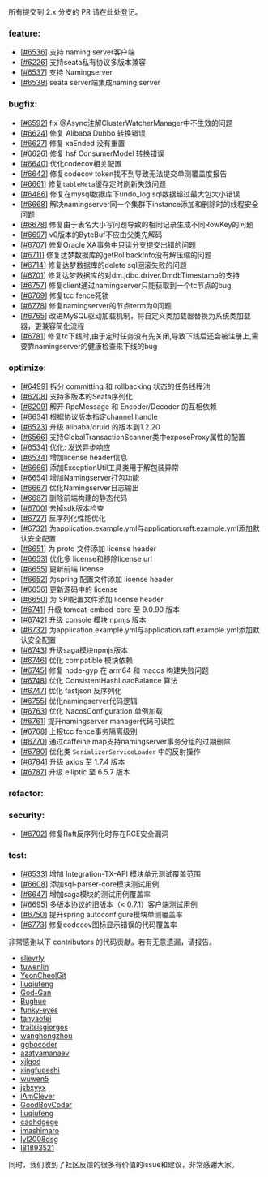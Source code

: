 所有提交到 2.x 分支的 PR 请在此处登记。

<!-- 请根据PR的类型添加 `变更记录` 到以下对应位置(feature/bugfix/optimize/test) 下 -->

### feature:
- [[#6536](https://github.com/apache/incubator-seata/pull/6536)] 支持 naming server客户端
- [[#6226](https://github.com/apache/incubator-seata/pull/6226)] 支持seata私有协议多版本兼容
- [[#6537](https://github.com/apache/incubator-seata/pull/6537)] 支持 Namingserver
- [[#6538](https://github.com/apache/incubator-seata/pull/6538)] seata server端集成naming server

### bugfix:
- [[#6592](https://github.com/apache/incubator-seata/pull/6592)] fix @Async注解ClusterWatcherManager中不生效的问题
- [[#6624](https://github.com/apache/incubator-seata/pull/6624)] 修复 Alibaba Dubbo 转换错误
- [[#6627](https://github.com/apache/incubator-seata/pull/6627)] 修复 xaEnded 没有重置
- [[#6626](https://github.com/apache/incubator-seata/pull/6626)] 修复 hsf ConsumerModel 转换错误
- [[#6640](https://github.com/apache/incubator-seata/pull/6640)] 优化codecov相关配置
- [[#6642](https://github.com/apache/incubator-seata/pull/6642)] 修复codecov token找不到导致无法提交单测覆盖度报告
- [[#6661](https://github.com/apache/incubator-seata/pull/6661)] 修复`tableMeta`缓存定时刷新失效问题
- [[#6486](https://github.com/apache/incubator-seata/pull/6486)] 修复在mysql数据库下undo_log sql数据超过最大包大小错误
- [[#6668](https://github.com/apache/incubator-seata/pull/6668)] 解决namingserver同一个集群下instance添加和删除时的线程安全问题
- [[#6678](https://github.com/apache/incubator-seata/pull/6678)] 修复由于表名大小写问题导致的相同记录生成不同RowKey的问题
- [[#6697](https://github.com/apache/incubator-seata/pull/6697)] v0版本的ByteBuf不应由父类先解码
- [[#6707](https://github.com/apache/incubator-seata/pull/6707)] 修复Oracle XA事务中只读分支提交出错的问题
- [[#6711](https://github.com/apache/incubator-seata/pull/6711)] 修复达梦数据库的getRollbackInfo没有解压缩的问题
- [[#6714](https://github.com/apache/incubator-seata/pull/6714)] 修复达梦数据库的delete sql回滚失败的问题
- [[#6701](https://github.com/apache/incubator-seata/pull/6728)] 修复达梦数据库的对dm.jdbc.driver.DmdbTimestamp的支持
- [[#6757](https://github.com/apache/incubator-seata/pull/6757)] 修复client通过namingserver只能获取到一个tc节点的bug
- [[#6769](https://github.com/apache/incubator-seata/pull/6769)] 修复tcc fence死锁
- [[#6778](https://github.com/apache/incubator-seata/pull/6778)] 修复namingserver的节点term为0问题
- [[#6765](https://github.com/apache/incubator-seata/pull/6765)] 改进MySQL驱动加载机制，将自定义类加载器替换为系统类加载器，更兼容简化流程
- [[#6781](https://github.com/apache/incubator-seata/pull/6781)] 修复tc下线时,由于定时任务没有先关闭,导致下线后还会被注册上,需要靠namingserver的健康检查来下线的bug


### optimize:
- [[#6499](https://github.com/apache/incubator-seata/pull/6499)] 拆分 committing 和 rollbacking 状态的任务线程池
- [[#6208](https://github.com/apache/incubator-seata/pull/6208)] 支持多版本的Seata序列化
- [[#6209](https://github.com/apache/incubator-seata/pull/6209)] 解开 RpcMessage 和 Encoder/Decoder 的互相依赖
- [[#6634](https://github.com/apache/incubator-seata/pull/6634)] 根据协议版本指定channel handle
- [[#6523](https://github.com/apache/incubator-seata/pull/6523)] 升级 alibaba/druid 的版本到1.2.20
- [[#6566](https://github.com/apache/incubator-seata/pull/6566)] 支持GlobalTransactionScanner类中exposeProxy属性的配置
- [[#6534](https://github.com/apache/incubator-seata/pull/6534)] 优化: 发送异步响应
- [[#6534](https://github.com/apache/incubator-seata/pull/6648)] 增加license header信息
- [[#6666](https://github.com/apache/incubator-seata/pull/6666)] 添加ExceptionUtil工具类用于解包装异常
- [[#6654](https://github.com/apache/incubator-seata/pull/6654)] 增加Namingserver打包功能
- [[#6667](https://github.com/apache/incubator-seata/pull/6667)] 优化Namingserver日志输出
- [[#6687](https://github.com/apache/incubator-seata/pull/6687)] 删除前端构建的静态代码
- [[#6700](https://github.com/apache/incubator-seata/pull/6700)] 去掉sdk版本检查
- [[#6727](https://github.com/apache/incubator-seata/pull/6727)] 反序列化性能优化
- [[#6732](https://github.com/apache/incubator-seata/pull/6732)] 为application.example.yml与application.raft.example.yml添加默认安全配置 
- [[#6651](https://github.com/apache/incubator-seata/pull/6651)] 为 proto 文件添加 license header
- [[#6653](https://github.com/apache/incubator-seata/pull/6653)] 优化多 license和移除license url
- [[#6655](https://github.com/apache/incubator-seata/pull/6655)] 更新前端 license
- [[#6652](https://github.com/apache/incubator-seata/pull/6652)] 为spring 配置文件添加 license header
- [[#6656](https://github.com/apache/incubator-seata/pull/6656)] 更新源码中的 license
- [[#6650](https://github.com/apache/incubator-seata/pull/6650)] 为 SPI配置文件添加 license header
- [[#6741](https://github.com/apache/incubator-seata/pull/6741)] 升级 tomcat-embed-core 至 9.0.90 版本
- [[#6742](https://github.com/apache/incubator-seata/pull/6742)] 升级 console 模块 npmjs 版本
- [[#6732](https://github.com/apache/incubator-seata/pull/6732)] 为application.example.yml与application.raft.example.yml添加默认安全配置
- [[#6743](https://github.com/apache/incubator-seata/pull/6743)] 升级saga模块npmjs版本
- [[#6746](https://github.com/apache/incubator-seata/pull/6746)] 优化 compatible 模块依赖
- [[#6745](https://github.com/apache/incubator-seata/pull/6745)] 修复 node-gyp 在 arm64 和 macos 构建失败问题
- [[#6748](https://github.com/apache/incubator-seata/pull/6748)] 优化 ConsistentHashLoadBalance 算法
- [[#6747](https://github.com/apache/incubator-seata/pull/6747)] 优化 fastjson 反序列化
- [[#6755](https://github.com/apache/incubator-seata/pull/6755)] 优化namingserver代码逻辑
- [[#6763](https://github.com/apache/incubator-seata/pull/6763)] 优化 NacosConfiguration 单例加载
- [[#6761](https://github.com/apache/incubator-seata/pull/6761)] 提升namingserver manager代码可读性
- [[#6768](https://github.com/apache/incubator-seata/pull/6768)] 上报tcc fence事务隔离级别
- [[#6770](https://github.com/apache/incubator-seata/pull/6770)] 通过caffeine map支持namingserver事务分组的过期删除
- [[#6780](https://github.com/apache/incubator-seata/pull/6780)] 优化类 `SerializerServiceLoader` 中的反射操作
- [[#6784](https://github.com/apache/incubator-seata/pull/6784)] 升级 axios 至 1.7.4 版本
- [[#6787](https://github.com/apache/incubator-seata/pull/6787)] 升级 elliptic 至 6.5.7 版本


### refactor:


### security:
- [[#6702](https://github.com/apache/incubator-seata/pull/6702)]  修复Raft反序列化时存在RCE安全漏洞

### test:
- [[#6533](https://github.com/apache/incubator-seata/pull/6533)] 增加 Integration-TX-API 模块单元测试覆盖范围
- [[#6608](https://github.com/apache/incubator-seata/pull/6608)] 添加sql-parser-core模块测试用例
- [[#6647](https://github.com/apache/incubator-seata/pull/6647)] 增加saga模块的测试用例覆盖率
- [[#6695](https://github.com/apache/incubator-seata/pull/6695)] 多版本协议的旧版本（< 0.7.1）客户端测试用例
- [[#6750](https://github.com/apache/incubator-seata/pull/6750)] 提升spring autoconfigure模块单测覆盖率
- [[#6773](https://github.com/apache/incubator-seata/pull/6773)] 修复codecov图标显示错误的代码覆盖率



非常感谢以下 contributors 的代码贡献。若有无意遗漏，请报告。

<!-- 请确保您的 GitHub ID 在以下列表中 -->
- [slievrly](https://github.com/slievrly)
- [tuwenlin](https://github.com/tuwenlin)
- [YeonCheolGit](https://github.com/YeonCheolGit)
- [liuqiufeng](https://github.com/liuqiufeng)
- [God-Gan](https://github.com/God-Gan)
- [Bughue](https://github.com/Bughue)
- [funky-eyes](https://github.com/funky-eyes)
- [tanyaofei](https://github.com/tanyaofei)
- [traitsisgiorgos](https://github.com/traitsisgiorgos)
- [wanghongzhou](https://github.com/wanghongzhou)
- [ggbocoder](https://github.com/ggbocoder)
- [azatyamanaev](https://github.com/azatyamanaev)
- [xjlgod](https://github.com/xjlgod)
- [xingfudeshi](https://github.com/xingfudeshi)
- [wuwen5](https://github.com/wuwen5)
- [jsbxyyx](https://github.com/jsbxyyx)
- [iAmClever](https://github.com/iAmClever)
- [GoodBoyCoder](https://github.com/GoodBoyCoder)
- [liuqiufeng](https://github.com/liuqiufeng)
- [caohdgege](https://github.com/caohdgege)
- [imashimaro](https://github.com/hmj776521114)
- [lyl2008dsg](https://github.com/lyl2008dsg)
- [l81893521](https://github.com/l81893521)



同时，我们收到了社区反馈的很多有价值的issue和建议，非常感谢大家。


